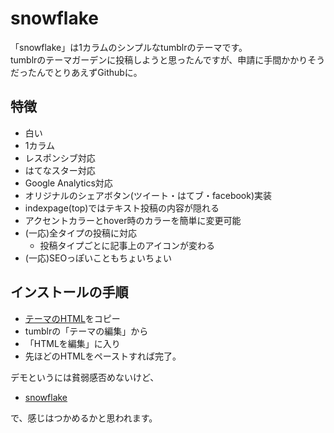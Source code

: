 # snowflake「snowflake」は1カラムのシンプルなtumblrのテーマです。  tumblrのテーマガーデンに投稿しようと思ったんですが、申請に手間かかりそうだったんでとりあえずGithubに。## 特徴* 白い* 1カラム* レスポンシブ対応* はてなスター対応* Google Analytics対応* オリジナルのシェアボタン(ツイート・はてブ・facebook)実装* indexpage(top)ではテキスト投稿の内容が隠れる* アクセントカラーとhover時のカラーを簡単に変更可能* (一応)全タイプの投稿に対応	* 投稿タイプごとに記事上のアイコンが変わる* (一応)SEOっぽいこともちょいちょい## インストールの手順* <a href="https://github.com/akio6o6/tumblr/blob/master/snowflake/snowflake.html" target="_blank">テーマのHTML</a>をコピー* tumblrの「テーマの編集」から* 「HTMLを編集」に入り* 先ほどのHTMLをペーストすれば完了。デモというには貧弱感否めないけど、* <a href="http://theme-snowflake.tumblr.com/" target="_blank">snowflake</a>で、感じはつかめるかと思われます。
